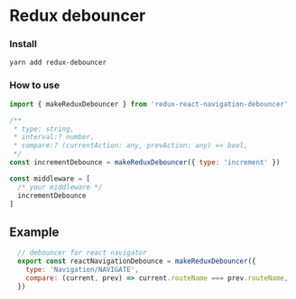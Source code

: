 # Redux debouncer

### Install

```yarn add redux-debouncer```

### How to use

```js
import { makeReduxDebouncer } from 'redux-react-navigation-debouncer'

/**
 * type: string,
 * interval:? number,
 * compare:? (currentAction: any, prevAction: any) => bool,
 */
const incrementDebounce = makeReduxDebouncer({ type: 'increment' })

const middleware = [
  /* your middleware */
  incrementDebounce
]
```
## Example
```js
  // debouncer for react navigator
  export const reactNavigationDebounce = makeReduxDebouncer({
    type: 'Navigation/NAVIGATE',
    compare: (current, prev) => current.routeName === prev.routeName,
  })
```
